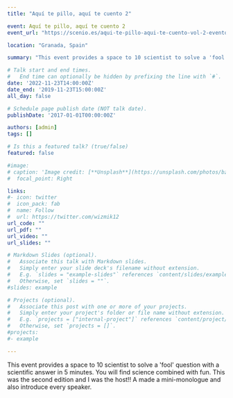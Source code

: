 ```yaml
---
title: "Aquí te pillo, aquí te cuento 2"

event: Aquí te pillo, aquí te cuento 2
event_url: "https://scenio.es/aqui-te-pillo-aqui-te-cuento-vol-2-evento-en-vivo"

location: "Granada, Spain"

summary: "This event provides a space to 10 scientist to solve a 'fool' question with a scientific answer in 5 minutes. You will find science combined with fun. This was the second edition and I was the host!! A made a mini-monologue and also introduce every speaker."

# Talk start and end times.
#   End time can optionally be hidden by prefixing the line with `#`.
date: '2022-11-23T14:00:00Z'
date_end: '2019-11-23T15:00:00Z'
all_day: false

# Schedule page publish date (NOT talk date).
publishDate: '2017-01-01T00:00:00Z'

authors: [admin]
tags: []

# Is this a featured talk? (true/false)
featured: false

#image:
# caption: 'Image credit: [**Unsplash**](https://unsplash.com/photos/bzdhc5b3Bxs)'
#  focal_point: Right

links:
#- icon: twitter
#  icon_pack: fab
#  name: Follow
#  url: https://twitter.com/wizmik12
url_code: ""
url_pdf: ""
url_video: ""
url_slides: ""

# Markdown Slides (optional).
#   Associate this talk with Markdown slides.
#   Simply enter your slide deck's filename without extension.
#   E.g. `slides = "example-slides"` references `content/slides/example-slides.md`.
#   Otherwise, set `slides = ""`.
#slides: example

# Projects (optional).
#   Associate this post with one or more of your projects.
#   Simply enter your project's folder or file name without extension.
#   E.g. `projects = ["internal-project"]` references `content/project/deep-learning/index.md`.
#   Otherwise, set `projects = []`.
#projects:
#- example

---
```

This event provides a space to 10 scientist to solve a 'fool' question with a scientific answer in 5 minutes. You will find science combined with fun. This was the second edition and I was the host!! A made a mini-monologue and also introduce every speaker.


